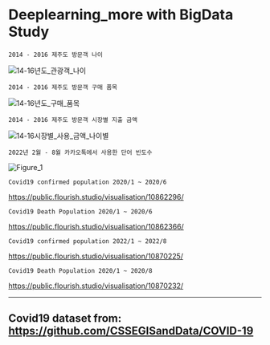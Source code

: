 # Deeplearning_more with BigData Study

    2014 - 2016 제주도 방문객 나이

![14-16년도_관광객_나이](https://user-images.githubusercontent.com/73810942/182981075-3819873d-fb47-4e31-bccc-7f82b5178bca.png)

    2014 - 2016 제주도 방문객 구매 품목

![14-16년도_구매_품목](https://user-images.githubusercontent.com/73810942/182981147-13d33301-5ff0-4e2b-bd5d-e55a52fc0167.png)

    2014 - 2016 제주도 방문객 시장별 지출 금액

![14-16시장별_사용_금액_나이별](https://user-images.githubusercontent.com/73810942/182981167-6b9100a5-0dc3-490d-9777-508f7e20d400.png)

    2022년 2월 - 8월 카카오톡에서 사용한 단어 빈도수


![Figure_1](https://user-images.githubusercontent.com/73810942/182981352-dc7c3c2b-55fc-4849-9dc0-02d941404df6.png)
    
    Covid19 confirmed population 2020/1 ~ 2020/6
  https://public.flourish.studio/visualisation/10862296/  
   
    
    Covid19 Death Population 2020/1 ~ 2020/6  
https://public.flourish.studio/visualisation/10862366/  

    Covid19 confirmed population 2022/1 ~ 2022/8
  https://public.flourish.studio/visualisation/10870225/  
   
    
    Covid19 Death Population 2020/1 ~ 2020/8  
https://public.flourish.studio/visualisation/10870232/


----
## Covid19 dataset from: https://github.com/CSSEGISandData/COVID-19